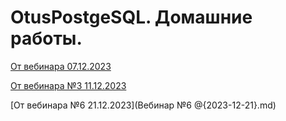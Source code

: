 # OtusPostgeSQL. Домашние работы.

[От вебинара 07.12.2023](https://github.com/protreck/OtusPostgreSQL/blob/main/Вебинар%20№2%20%40%7B2023-12-07%7D.md)

[От вебинара №3 11.12.2023](https://github.com/protreck/OtusPostgreSQL/blob/main/Вебинар%20№3%20%40%7B2023-12-11%7D.md)

[От вебинара №6 21.12.2023](Вебинар №6 @{2023-12-21}.md)
